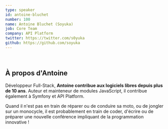```yaml
---
type: speaker
id: antoine-bluchet
number: 100
name: Antoine Bluchet (Soyuka)
job: Core Team
company: API Platform
twitter: https://twitter.com/s0yuka
github: https://github.com/soyuka
---
```

​
## À propos d'Antoine

Développeur Full-Stack, **Antoine contribue aux logiciels libres depuis plus de 10 ans**. Auteur et mainteneur de modules JavaScript, il contribue également à Symfony et API Platform. 

Quand il n'est pas en train de réparer ou de conduire sa moto, ou de jongler sur un monocycle, il est probablement en train de coder, d'écrire ou de préparer une nouvelle conférence impliquant de la programmation innovative ! 